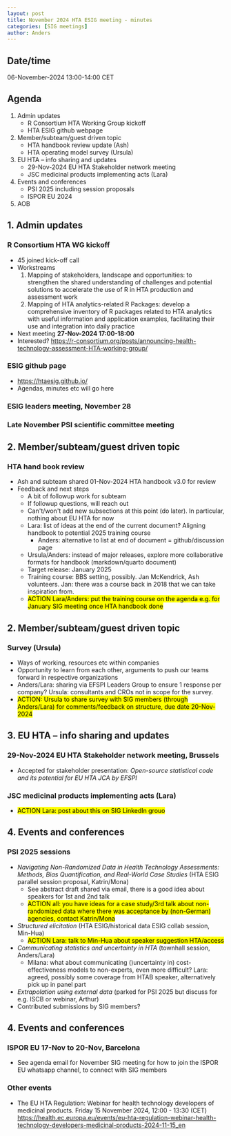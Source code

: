 ```yaml
---
layout: post
title: November 2024 HTA ESIG meeting - minutes 
categories: [SIG meetings]
author: Anders
---
```


## Date/time
06-November-2024 13:00-14:00 CET


## Agenda

1. Admin updates
   - R Consortium HTA Working Group kickoff
   - HTA ESIG github webpage
2. Member/subteam/guest driven topic
   - HTA handbook review update (Ash)
   - HTA operating model survey (Ursula)
3. EU HTA – info sharing and updates
   - 29-Nov-2024 EU HTA Stakeholder network meeting
   - JSC medicinal products implementing acts (Lara)
4. Events and conferences
   - PSI 2025 including session proposals
   - ISPOR EU 2024
5. AOB


## 1. Admin updates

### R Consortium HTA WG kickoff

- 45 joined kick-off call
- Workstreams
  1. Mapping of stakeholders, landscape and opportunities: to strengthen the shared understanding of challenges and potential solutions to accelerate the use of R in HTA production and assessment work
  2. Mapping of HTA analytics-related R Packages: develop a comprehensive inventory of R packages related to HTA analytics with useful information and application examples, facilitating their use and integration into daily practice
- Next meeting **27-Nov-2024 17:00-18:00**
- Interested? https://r-consortium.org/posts/announcing-health-technology-assessment-HTA-working-group/

### ESIG github page

- https://htaesig.github.io/
- Agendas, minutes etc will go here

### ESIG leaders meeting, November 28
### Late November PSI scientific committee meeting


## 2. Member/subteam/guest driven topic

### HTA hand book review

- Ash and subteam shared 01-Nov-2024 HTA handbook v3.0 for review
- Feedback and next steps
  - A bit of followup work for subteam 
  - If followup questions, will reach out
  - Can't/won't add new subsections at this point (do later). In particular, nothing about EU HTA for now
  - Lara: list of ideas at the end of the current document? Aligning handbook to potential 2025 training course
    - Anders: alternative to list at end of document = github/discussion page
  - Ursula/Anders: instead of major releases, explore more collaborative formats for handbook (markdown/quarto document)
  - Target release: January 2025
  - Training course: BBS setting, possibly. Jan McKendrick, Ash volunteers. Jan: there was a course back in 2018 that we can take inspiration from. 
  - <mark>ACTION Lara/Anders: put the training course on the agenda e.g. for January SIG meeting once HTA handbook done </mark>


## 2.  Member/subteam/guest driven topic

### Survey (Ursula)
- Ways of working, resources etc within companies
- Opportunity to learn from each other, arguments to push our teams forward in respective organizations
- Anders/Lara: sharing via EFSPI Leaders Group to ensure 1 response per company? Ursula: consultants and CROs not in scope for the survey.
- <mark>ACTION: Ursula to share survey with SIG members (through Anders/Lara) for comments/feedback on structure, due date 20-Nov-2024 </mark>


## 3. EU HTA – info sharing and updates

### 29-Nov-2024 EU HTA Stakeholder network meeting, Brussels

- Accepted for stakeholder presentation: _Open-source statistical code and its potential for EU HTA JCA by EFSPI_

### JSC medicinal products implementing acts (Lara)
- <mark>ACTION Lara: post about this on SIG LinkedIn grouo </mmark> 


## 4. Events and conferences

### PSI 2025 sessions

- _Navigating Non-Randomized Data in Health Technology Assessments: Methods, Bias Quantification, and Real-World Case Studies_ (HTA ESIG parallel session proposal, Katrin/Mona)
  - See abstract draft shared via email, there is a good idea about speakers for 1st and 2nd talk
  - <mark>ACTION all: you have ideas for a case study/3rd talk about non-randomized data where there was acceptance by (non-German) agencies, contact Katrin/Mona </mark>
- _Structured elicitation_ (HTA ESIG/historical data ESIG collab session, Min-Hua)
  - <mark>ACTION Lara: talk to Min-Hua about speaker suggestion HTA/access </mark>
- _Communicating statistics and uncertainty in HTA_ (townhall session, Anders/Lara)
  - Milana: what about communicating ()uncertainty in) cost-effectiveness models to non-experts, even more difficult? Lara: agreed, possibly some coverage from HTAB speaker, alternatively pick up in panel part 
- _Extrapolation using external data_ (parked for PSI 2025 but discuss for e.g. ISCB or webinar, Arthur)
- Contributed submissions by SIG members?


## 4. Events and conferences

### ISPOR EU 17-Nov to 20-Nov, Barcelona

- See agenda email for November SIG meeting for how to join the ISPOR EU whatsapp channel, to connect with SIG members

### Other events

- The EU HTA Regulation: Webinar for health technology developers of medicinal products. Friday 15 November 2024, 12:00 - 13:30 (CET) https://health.ec.europa.eu/events/eu-hta-regulation-webinar-health-technology-developers-medicinal-products-2024-11-15_en

